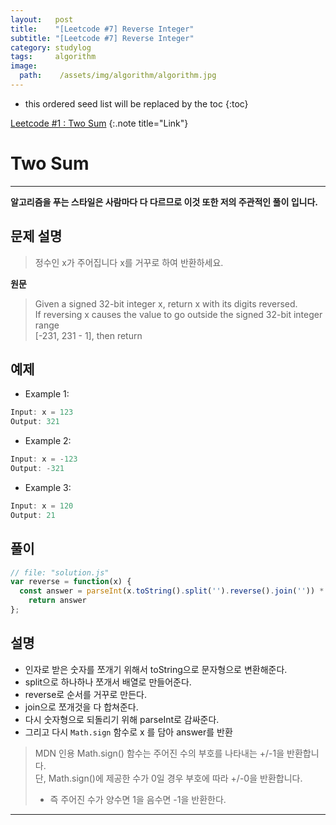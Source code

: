 ```yaml
---
layout:   post
title:    "[Leetcode #7] Reverse Integer"
subtitle: "[Leetcode #7] Reverse Integer"
category: studylog
tags:     algorithm
image:
  path:    /assets/img/algorithm/algorithm.jpg
---
```


[Leetcode #1 : Two Sum]:https://leetcode.com/problems/reverse-integer/  

<!--more-->
* this ordered seed list will be replaced by the toc
{:toc}  

[Leetcode #1 : Two Sum]
{:.note title="Link"}  

# Two Sum  
---  
__알고리즘을 푸는 스타일은 사람마다 다 다르므로 이것 또한 저의 주관적인 풀이 입니다.__  

## 문제 설명  
>정수인 x가 주어집니다 x를 거꾸로 하여 반환하세요.  

__원문__
>Given a signed 32-bit integer x, return x with its digits reversed.  
>If reversing x causes the value to go outside the signed 32-bit integer range  
> [-231, 231 - 1], then return

## 예제  

* Example 1:
```js
Input: x = 123
Output: 321
```

* Example 2:
```js
Input: x = -123
Output: -321
```

* Example 3:
```js
Input: x = 120
Output: 21
```  

## 풀이  

```js
// file: "solution.js"
var reverse = function(x) {
  const answer = parseInt(x.toString().split('').reverse().join('')) * Math.sign(x)
    return answer  
};
```  

## 설명  

* 인자로 받은 숫자를 쪼개기 위해서 toString으로 문자형으로 변환해준다.  
* split으로 하나하나 쪼개서 배열로 만들어준다.  
* reverse로 순서를 거꾸로 만든다.  
* join으로 쪼개것을 다 합쳐준다.  
* 다시 숫자형으로 되돌리기 위해 parseInt로 감싸준다.  
* 그리고 다시 `Math.sign` 함수로 x 를 담아 answer를 반환

> MDN 인용
> Math.sign() 함수는 주어진 수의 부호를 나타내는 +/-1을 반환합니다.  
> 단, Math.sign()에 제공한 수가 0일 경우 부호에 따라 +/-0을 반환합니다.  
> * 즉 주어진 수가 양수면 1을 음수면 -1을 반환한다.  
---  

